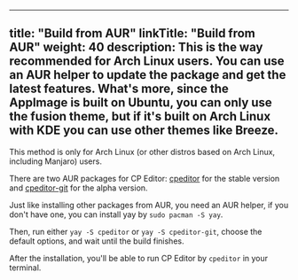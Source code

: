 
---
title: "Build from AUR"
linkTitle: "Build from AUR"
weight: 40
description: This is the way recommended for Arch Linux users. You can use an AUR helper to update the package and get the latest features. What's more, since the AppImage is built on Ubuntu, you can only use the fusion theme, but if it's built on Arch Linux with KDE you can use other themes like Breeze.
---

This method is only for Arch Linux (or other distros based on Arch Linux, including Manjaro) users.

There are two AUR packages for CP Editor: [cpeditor](https://aur.archlinux.org/packages/cpeditor/) for the stable version and [cpeditor-git](https://aur.archlinux.org/packages/cpeditor-git/) for the alpha version.

Just like installing other packages from AUR, you need an AUR helper, if you don't have one, you can install yay by `sudo pacman -S yay`.

Then, run either `yay -S cpeditor` or `yay -S cpeditor-git`, choose the default options, and wait until the build finishes.

After the installation, you'll be able to run CP Editor by `cpeditor` in your terminal.
